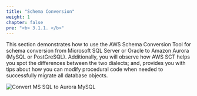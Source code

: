 ```yaml
---
title: "Schema Conversion"
weight: 1
chapter: false
pre: "<b> 3.1.1. </b>"
---
```


This section demonstrates how to use the AWS Schema Conversion Tool for schema conversion from Microsoft SQL Server or Oracle to Amazon Aurora (MySQL or PostGreSQL). Additionally, you will observe how AWS SCT helps you spot the differences between the two dialects; and, provides you with tips about how you can modify procedural code when needed to successfully migrate all database objects.

![Convert MS SQL to Aurora MySQL](/images/3/1/1/0001.png?width=50pc)